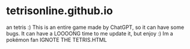# tetrisonline.github.io
an tetris :)
This is an entire game made by ChatGPT, so it can have some bugs. It can have a LOOOONG time to me update it, but enjoy :)
Im a pokémon fan
IGNOTE THE TETRIS.HTML
